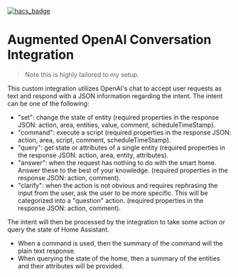 [![hacs_badge](https://img.shields.io/badge/HACS-Custom-41BDF5.svg)](https://github.com/hacs/integration)

# Augmented OpenAI Conversation Integration

> Note this is highly tailored to my setup.

This custom integration utilizes OpenAI's chat to accept user requests as text and respond with a JSON information regarding the intent. The intent can be one of the following:

- "set": change the state of entity (required properties in the response JSON: action, area, entities, value, comment, scheduleTimeStamp).
- "command": execute a script (required properties in the response JSON: action, area, script, comment, scheduleTimeStamp).
- "query": get state or attributes of a single entity (required properties in the response JSON: action, area, entity, attributes).
- "answer": when the request has nothing to do with the smart home. Answer these to the best of your knowledge. (required properties in the response JSON: action, comment).
- "clarify": when the action is not obvious and requires rephrasing the input from the user, ask the user to be more specific. This will be categorized into a "question" action. (required properties in the response JSON: action, comment).

The intent will then be processed by the integration to take some action or query the state of Home Assistant.

- When a command is used, then the summary of the command will the plain text response.
- When querying the state of the home, then a summary of the entities and their attributes will be provided.
